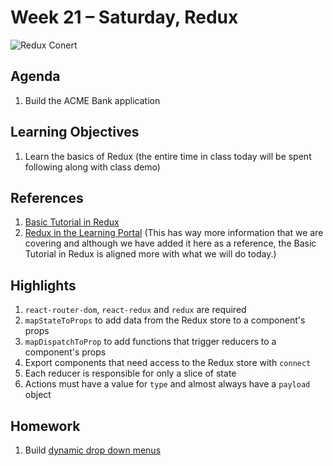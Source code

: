 # Week 21 – Saturday, Redux

![Redux Conert](https://media.giphy.com/media/enrlWbD943ZZi9ZszN/giphy.gif)

## Agenda
1. Build the ACME Bank application

## Learning Objectives
1. Learn the basics of Redux (the entire time in class today will be spent following along with class demo)

## References
1. [Basic Tutorial in Redux](https://react-redux.js.org/introduction/basic-tutorial)
1. [Redux in the Learning Portal](https://learn.digitalcrafts.com/flex/#_20-redux) (This has way more information that we are covering and although we have added it here as a reference, the Basic Tutorial in Redux is aligned more with what we will do today.)

## Highlights
1. `react-router-dom`, `react-redux` and `redux` are required
1. `mapStateToProps` to add data from the Redux store to a component's props
1. `mapDispatchToProp` to add functions that trigger reducers to a component's props
1. Export components that need access to the Redux store with `connect`
1. Each reducer is responsible for only a slice of state
1. Actions must have a value for `type` and almost always have a `payload` object

## Homework
1. Build [dynamic drop down menus](../homework/README.md)
